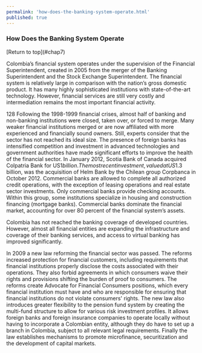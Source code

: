 ```yaml
--- 
permalink: 'how-does-the-banking-system-operate.html' 
published: true 
---
```

<h3 id="how-does-the-banking-system-operate">How Does the Banking System Operate</h3> [Return to top](#chap7)

Colombia’s financial system operates under the supervision of the Financial Superintendent, created in 2005 from the merger of the Banking Superintendent and the Stock Exchange Superintendent. The financial system is relatively large in comparison with the nation’s gross domestic product. It has many highly sophisticated institutions with state-of-the-art technology. However, financial services are still very costly and intermediation remains the most important financial activity.

128 Following the 1998-1999 financial crises, almost half of banking and non-banking institutions were closed, taken over, or forced to merge. Many weaker financial institutions merged or are now affiliated with more experienced and financially sound owners. Still, experts consider that the sector has not reached its ideal size. The presence of foreign banks has intensified competition and investment in advanced technologies and government authorities have made significant efforts to improve the health of the financial sector. In January 2012, Scotia Bank of Canada acquired Colpatria Bank for US$1 billion. The most recent investment, valued at US$1.3 billion, was the acquisition of Helm Bank by the Chilean group Corpbanca in October 2012. Commercial banks are allowed to complete all authorized credit operations, with the exception of leasing operations and real estate sector investments. Only commercial banks provide checking accounts. Within this group, some institutions specialize in housing and construction financing (mortgage banks). Commercial banks dominate the financial market, accounting for over 80 percent of the financial system’s assets.

Colombia has not reached the banking coverage of developed countries. However, almost all financial entities are expanding the infrastructure and coverage of their banking services, and access to virtual banking has improved significantly.

In 2009 a new law reforming the financial sector was passed. The reforms increased protection for financial customers, including requirements that financial institutions properly disclose the costs associated with their operations. They also forbid agreements in which consumers waive their rights and provisions shifting the burden of proof to consumers. The reforms create Advocate for Financial Consumers positions, which every financial institution must have and who are responsible for ensuring that financial institutions do not violate consumers' rights. The new law also introduces greater flexibility to the pension fund system by creating the multi-fund structure to allow for various risk investment profiles. It allows foreign banks and foreign insurance companies to operate locally without having to incorporate a Colombian entity, although they do have to set up a branch in Colombia, subject to all relevant legal requirements. Finally the law establishes mechanisms to promote microfinance, securitization and the development of capital markets.

